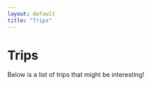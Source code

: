 ```yaml
---
layout: default
title: "Trips"
---
```


# Trips

Below is a list of trips that might be interesting!